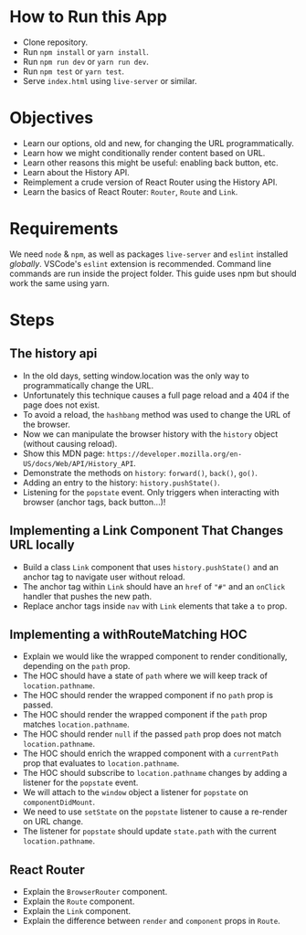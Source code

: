 # How to Run this App
  * Clone repository.
  * Run `npm install` or `yarn install`.
  * Run `npm run dev` or `yarn run dev`.
  * Run `npm test` or `yarn test`.
  * Serve `index.html` using `live-server` or similar.

# Objectives
  * Learn our options, old and new, for changing the URL programmatically.
  * Learn how we might conditionally render content based on URL.
  * Learn other reasons this might be useful: enabling back button, etc.
  * Learn about the History API.
  * Reimplement a crude version of React Router using the History API.
  * Learn the basics of React Router: `Router`, `Route` and `Link`.

# Requirements
We need `node` & `npm`, as well as packages `live-server` and `eslint` installed _globally_. VSCode's `eslint` extension is recommended. Command line commands are run inside the project folder. This guide uses npm but should work the same using yarn.

# Steps

## The history api
  * In the old days, setting window.location was the only way to programmatically change the URL.
  * Unfortunately this technique causes a full page reload and a 404 if the page does not exist.
  * To avoid a reload, the `hashbang` method was used to change the URL of the browser.
  * Now we can manipulate the browser history with the `history` object (without causing reload).
  * Show this MDN page: `https://developer.mozilla.org/en-US/docs/Web/API/History_API`.
  * Demonstrate the methods on `history`: `forward()`, `back()`, `go()`.
  * Adding an entry to the history: `history.pushState()`.
  * Listening for the `popstate` event. Only triggers when interacting with browser (anchor tags, back button...)!

## Implementing a Link Component That Changes URL locally
  * Build a class `Link` component that uses `history.pushState()` and an anchor tag to navigate user without reload.
  * The anchor tag within `Link` should have an `href` of `"#"` and an `onClick` handler that pushes the new path.
  * Replace anchor tags inside `nav` with `Link` elements that take a `to` prop.

## Implementing a withRouteMatching HOC
  * Explain we would like the wrapped component to render conditionally, depending on the `path` prop.
  * The HOC should have a state of `path` where we will keep track of `location.pathname`.
  * The HOC should render the wrapped component if no `path` prop is passed.
  * The HOC should render the wrapped component if the `path` prop matches `location.pathname`.
  * The HOC should render `null` if the passed `path` prop does not match `location.pathname`.
  * The HOC should enrich the wrapped component with a `currentPath` prop that evaluates to `location.pathname`.
  * The HOC should subscribe to `location.pathname` changes by adding a listener for the `popstate` event.
  * We will attach to the `window` object a listener for `popstate` on `componentDidMount`.
  * We need to use `setState` on the `popstate` listener to cause a re-render on URL change.
  * The listener for `popstate` should update `state.path` with the current `location.pathname`.

## React Router
  * Explain the `BrowserRouter` component.
  * Explain the `Route` component.
  * Explain the `Link` component.
  * Explain the difference between `render` and `component` props in `Route`.